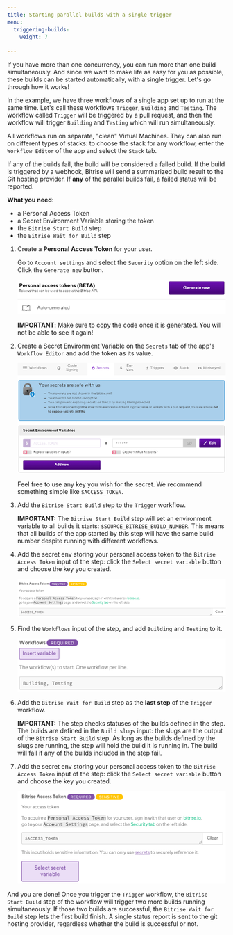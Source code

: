 ```yaml
---
title: Starting parallel builds with a single trigger
menu:
  triggering-builds:
    weight: 7

---
```

If you have more than one concurrency, you can run more than one build simultaneously. And since we want to make life as easy for you as possible, these builds can be started automatically, with a single trigger. Let's go through how it works!

In the example, we have three workflows of a single app set up to run at the same time. Let's call these workflows `Trigger`, `Building` and `Testing`. The workflow called `Trigger` will be triggered by a pull request, and then the workflow will trigger `Building` and `Testing` which will run simultaneously.

All workflows run on separate, "clean" Virtual Machines. They can also run on different types of stacks: to choose the stack for any workflow, enter the `Workflow Editor` of the app and select the `Stack` tab.

If any of the builds fail, the build will be considered a failed build. If the build is triggered by a webhook, Bitrise will send a summarized build result to the Git hosting provider. If **any** of the parallel builds fail, a failed status will be reported.

**What you need**:

* a Personal Access Token
* a Secret Environment Variable storing the token
* the `Bitrise Start Build` step
* the `Bitrise Wait for Build` step

1. Create a **Personal Access Token** for your user.

   Go to `Account settings` and select the `Security` option on the left side. Click the `Generate new` button.

   ![](/img/generate-access-tokens.png)

   **IMPORTANT**: Make sure to copy the code once it is generated. You will not be able to see it again!
2. Create a Secret Environment Variable on the `Secrets` tab of the app's `Workflow Editor` and add the token as its value.

   ![](/img/access-token-secrets.png)

   Feel free to use any key you wish for the secret. We recommend something simple like `$ACCESS_TOKEN`.
3. Add the `Bitrise Start Build` step to the `Trigger` workflow.

   **IMPORTANT:** The `Bitrise Start Build` step will set an environment variable to all builds it starts: `$SOURCE_BITRISE_BUILD_NUMBER`. This means that all builds of the app started by this step will have the same build number despite running with different workflows.
4. Add the secret env storing your personal access token to the `Bitrise Access Token` input of the step: click the `Select secret variable` button and choose the key you created.

   ![](/img/bitrise-access-token-step.png)
5. Find the `Workflows` input of the step, and add `Building` and `Testing` to it.

   ![](/img/bitrise-start-build.png)
6. Add the `Bitrise Wait for Build` step as the **last step** of the `Trigger` workflow.

   **IMPORTANT:** The step checks statuses of the builds defined in the step. The builds are defined in the `Build slugs` input: the slugs are the output of the `Bitrise Start Build` step. As long as the builds defined by the slugs are running, the step will hold the build it is running in. The build will fail if any of the builds included in the step fail.
7. Add the secret env storing your personal access token to the `Bitrise Access Token` input of the step: click the `Select secret variable` button and choose the key you created.

   ![](/img/access-token-select-secret-variable.png)

And you are done! Once you trigger the `Trigger` workflow, the `Bitrise Start Build` step of the workflow will trigger two more builds running simultaneously. If those two builds are successful, the `Bitrise Wait for Build` step lets the first build finish. A single status report is sent to the git hosting provider, regardless whether the build is successful or not.